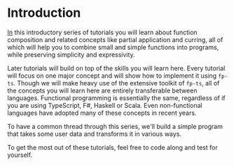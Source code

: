 # Introduction

[In](In) this introductory series of tutorials you will learn about function
composition and related concepts like partial application and curring, all
of which will help you to combine small and simple functions into programs,
while preserving simplicity and expressivity.

Later tutorials will build on top of the skills you will learn here. Every
tutorial will focus on one major concept and will show how to implement it
using `fp-ts`. Though we will make heavy use of the extensive toolkit of
`fp-ts`, all of the concepts you will learn here are entirely transferable
between languages. Functional programming is essentially the same, regardless
of if you are using TypeScript, F#, Haskell or Scala. Even non-functional
languages have adopted many of these concepts in recent years.

To have a common thread through this series, we'll build a simple program that
takes some user data and transforms it in various ways.

To get the most out of these tutorials, feel free to code along and test for
yourself.
